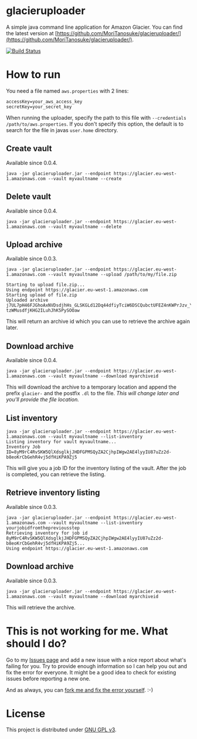 glacieruploader
===============

A simple java command line application for Amazon Glacier. You can find the latest version at [https://github.com/MoriTanosuke/glacieruploader/](https://github.com/MoriTanosuke/glacieruploader/).

[![Build Status](https://secure.travis-ci.org/MoriTanosuke/glacieruploader.png?branch=master)](http://travis-ci.org/MoriTanosuke/glacieruploader)

How to run
==========

You need a file named `aws.properties` with 2 lines:

    accessKey=your_aws_access_key
    secretKey=your_secret_key

When running the uploader, specify the path to this file with `--credentials /path/to/aws.properties`. If
you don't specify this option, the default is to search for the file in javas `user.home` directory.

Create vault
------------

Available since 0.0.4.

    java -jar glacieruploader.jar --endpoint https://glacier.eu-west-1.amazonaws.com --vault myvaultname --create

Delete vault
------------

Available since 0.0.4.

    java -jar glacieruploader.jar --endpoint https://glacier.eu-west-1.amazonaws.com --vault myvaultname --delete

Upload archive
--------------

Available since 0.0.3.

    java -jar glacieruploader.jar --endpoint https://glacier.eu-west-1.amazonaws.com --vault myvaultname --upload /path/to/my/file.zip
    
    Starting to upload file.zip...
    Using endpoint https://glacier.eu-west-1.amazonaws.com
    Starting upload of file.zip
    Uploaded archive j7UL7pH46FJGhoAxNVDsdjhHs_GLSKGLd12Dq44dfiyTciW6DSCQubctUFEZ4nKWPrJzv_YoxPVK_TfdAuMCxiQIE3_zEGDg84luI0-tzWMusdfjKHG2ILuhJhK5PySOOaw

This will return an archive id which you can use to retrieve the archive again later.

Download archive
----------------

Available since 0.0.4.

    java -jar glacieruploader.jar --endpoint https://glacier.eu-west-1.amazonaws.com --vault myvaultname --download myarchiveid

This will download the archive to a temporary location and append the prefix `glacier-` and the postfix `.dl`
to the file. *This will change later and you'll provide the file location.*

List inventory
--------------

    java -jar glacieruploader.jar --endpoint https://glacier.eu-west-1.amazonaws.com --vault myvaultname --list-inventory
    Listing inventory for vault myvaultname...
    Inventory Job ID=8yM9rC4RvSKW5QlXdsglkjJHDFGPMSQyZA2CjhpIWgw2AE4lyyIU87uZz2d-b8eoKrCbGehR4vj5dfHiKPA9Zj5

This will give you a job ID for the inventory listing of the vault. After the job is completed, you can retrieve the listing.

Retrieve inventory listing
--------------------------

Available since 0.0.3.

    java -jar glacieruploader.jar --endpoint https://glacier.eu-west-1.amazonaws.com --vault myvaultname --list-inventory yourjobidfromthepreviousstep
    Retrieving inventory for job id 8yM9rC4RvSKW5QlXdsglkjJHDFGPMSQyZA2CjhpIWgw2AE4lyyIU87uZz2d-b8eoKrCbGehR4vj5dfHiKPA9Zj5...
    Using endpoint https://glacier.eu-west-1.amazonaws.com

Download archive
----------------

Available since 0.0.3.

    java -jar glacieruploader.jar --endpoint https://glacier.eu-west-1.amazonaws.com --vault myvaultname --download myarchiveid

This will retrieve the archive.

This is not working for me. What should I do?
=============================================

Go to my [Issues page][1] and add a new issue with a nice report about what's failing for you.
Try to provide enough information so I can help you out and fix the error for everyone. It 
might be a good idea to check for existing issues before reporting a new one.

And as always, you can [fork me and fix the error yourself][2]. :-)

License
=======

This project is distributed under [GNU GPL v3][3].


[0]: https://github.com/MoriTanosuke/glacieruploader/downloads
[1]: https://github.com/MoriTanosuke/glacieruploader/issues
[2]: https://github.com/MoriTanosuke/glacieruploader/fork
[3]: http://www.gnu.org/licenses/gpl-3.0.html
